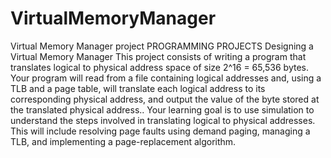 # VirtualMemoryManager
Virtual Memory Manager project
PROGRAMMING PROJECTS
Designing a Virtual Memory Manager
This project consists of writing a program that translates logical to physical address space of size 2^16 = 65,536 bytes. Your program will read from a file containing logical addresses and, using a TLB and a page table, will translate each logical address to its corresponding physical address, and output the value of the byte stored at the translated physical address.. Your learning goal is to use simulation to understand the steps involved in translating logical to physical addresses. This will include resolving page faults using demand paging, managing a TLB, and implementing a page-replacement algorithm.

